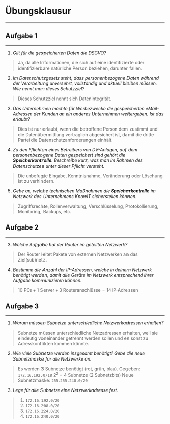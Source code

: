 # Übungsklausur
___
## Aufgabe 1
___
1. *Gilt für die gespeicherten Daten die DSGVO?*
> Ja, da alle Informationen, die sich auf eine identifizierte oder identifizierbare natürliche Person beziehen, darunter fallen.

2. *Im Datenschutzgesetz steht, dass personenbezogene Daten während der Verarbeitung unversehrt, vollständig und aktuell bleiben müssen. Wie nennt man dieses Schutzziel?*
> Dieses Schutzziel nennt sich Datenintegrität.

3. *Das Unternehmen möchte für Werbezwecke die gespeicherten eMail-Adressen der Kunden an ein anderes Unternehmen weitergeben. Ist das erlaubt?*
> Dies ist nur erlaubt, wenn die betroffene Person dem zustimmt und die Datenübermittlung vertraglich abgesichert ist, damit die dritte Partei die Datenschutzanforderungen einhält.

4. *Zu den Pflichten eines Betreibers von DV-Anlagen, auf dem personenbezogene Daten gespeichert sind gehört die **Speicherkontrolle**. Beschreibe kurz, was man im Rahmen des Datenschutzes unter dieser Pflicht versteht.*
> Die unbefugte Eingabe, Kenntnisnahme, Veränderung oder Löschung ist zu verhindern.

5. *Gebe an, welche technischen Maßnahmen die **Speicherkontrolle** im Netzwerk des Unternehmens KnowIT sicherstellen können.*
> Zugriffsrechte, Rollenverwaltung, Verschlüsselung, Protokollierung, Monitoring, Backups, etc.

## Aufgabe 2
___
3. *Welche Aufgabe hat der Router im geteilten Netzwerk?*
> Der Router leitet Pakete von externen Netzwerken an das Ziel(sub)netz.

4. *Bestimme die Anzahl der IP-Adressen, welche in deinem Netzwerk benötigt werden, damit alle Geräte im Netzwerk entsprechend ihrer Aufgabe kommunizieren können.*
> $10 \text{ PCs} + 1 \text{ Server} + 3 \text{ Routeranschlüsse}=14 \text{ IP-Adressen}$

## Aufgabe 3
___
1. *Warum müssen Subnetze unterschiedliche Netzwerkadressen erhalten?*
> Subnetze müssen unterschiedliche Netzadressen erhalten, weil sie eindeutig voneinander getrennt werden sollen und es sonst zu Adresskonflikten kommen könnte.

2. *Wie viele Subnetze werden insgesamt benötigt? Gebe die neue Subnetzmaske für alle Netzwerke an.*
> Es werden 3 Subnetze benötigt (rot, grün, blau).
> Gegeben: `172.16.192.0/18`
> $2^2=4$ Subnetze  (2 Subnetzbits)
> Neue Subnetzmaske: `255.255.240.0/20`

3. *Lege für alle Subnetze eine Netzwerkadresse fest.*
> 1. `172.16.192.0/20`
> 2. `172.16.208.0/20`
> 3. `172.16.224.0/20`
> 4. `172.16.240.0/20`


